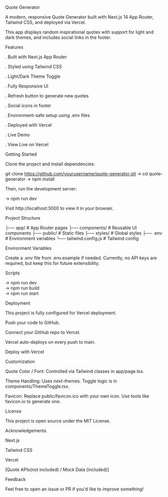 Quote Generator

A modern, responsive Quote Generator built with Next.js 14 App Router, Tailwind CSS, and deployed via Vercel.

This app displays random inspirational quotes with support for light and dark themes, and includes social links in the footer.

Features

. Built with Next.js App Router

. Styled using Tailwind CSS

. Light/Dark Theme Toggle

. Fully Responsive UI

. Refresh button to generate new quotes

. Social icons in footer

. Environment-safe setup using .env files

. Deployed with Vercel

. Live Demo

. View Live on Vercel

Getting Started

Clone the project and install dependencies:

git clone https://github.com/yourusername/quote-generator.git
-> cd quote-generator
-> npm install

Then, run the development server:

-> npm run dev

Visit http://localhost:3000 to view it in your browser.

Project Structure

├── app/                 # App Router pages
├── components/          # Reusable UI components
├── public/              # Static files 
├── styles/              # Global styles 
├── .env                 # Environment variables
└── tailwind.config.js   # Tailwind config

Environment Variables

Create a .env file from .env.example if needed. Currently, no API keys are required, but keep this for future extensibility.

Scripts

-> npm run dev     
-> npm run build   
-> npm run start   

Deployment

This project is fully configured for Vercel deployment.

Push your code to GitHub.

Connect your GitHub repo to Vercel.

Vercel auto-deploys on every push to main.

Deploy with Vercel

Customization

Quote Color / Font: Controlled via Tailwind classes in app/page.tsx.

Theme Handling: Uses next-themes. Toggle logic is in components/ThemeToggle.tsx.

Favicon: Replace public/favicon.ico with your own icon. Use tools like favicon.io to generate one.

License

This project is open source under the MIT License.

Acknowledgements

Next.js

Tailwind CSS

Vercel

[Quote APIs(not included) / Mock Data (included)]

Feedback

Feel free to open an issue or PR if you'd like to improve something!

